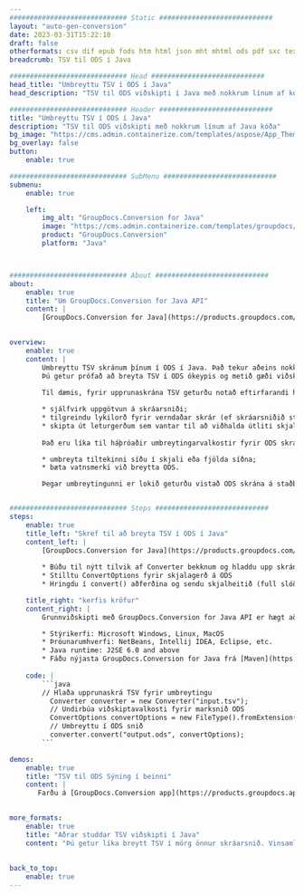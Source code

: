 ```yaml
---
############################# Static ############################
layout: "auto-gen-conversion"
date: 2023-03-31T15:22:18
draft: false
otherformats: csv dif epub fods htm html json mht mhtml ods pdf sxc tex tsv xlam xls xlsb xlsm xlsx xlt xltm xltx xml xps
breadcrumb: TSV til ODS í Java

############################# Head ############################
head_title: "Umbreyttu TSV í ODS í Java"
head_description: "TSV til ODS viðskipti í Java með nokkrum línum af kóða. Umbreyttu yfir 160 skráarsniðum með því að nota GroupDocs skjalabreytingarforritaskil fyrir Java"

############################# Header ############################
title: "Umbreyttu TSV í ODS í Java"
description: "TSV til ODS viðskipti með nokkrum línum af Java kóða"
bg_image: "https://cms.admin.containerize.com/templates/aspose/App_Themes/V3/images/bg/header1.png"
bg_overlay: false
button:
    enable: true

############################# SubMenu ############################
submenu:
    enable: true

    left:
        img_alt: "GroupDocs.Conversion for Java"
        image: "https://cms.admin.containerize.com/templates/groupdocs/images/product-logos/90x90-noborder/groupdocs-conversion-java.png"
        product: "GroupDocs.Conversion"
        platform: "Java"



############################# About ############################
about:
    enable: true
    title: "Um GroupDocs.Conversion for Java API"
    content: |
        [GroupDocs.Conversion for Java](https://products.groupdocs.com/conversion/java/) er háþróað forritaskil til að breyta skráarsniði til að breyta á milli vinsælra mynda- og skjalasniða eins og Microsoft Office, OpenDocument, PDF, HTML, tölvupóst, CAD. og margt fleira með örfáum línum af kóða. Innbyggt API greinir sjálfkrafa snið upprunalegu skjala og býður upp á marga möguleika til að sérsníða breytt skjöl. Ásamt því að draga upplýsingar úr skjali, styður það sjálfgefið að vista niðurstöður umbreytinganna á staðbundinn disk. Hins vegar er hægt að styðja hvers konar skyndiminni með því að innleiða viðeigandi viðmót - Amazon S3, Dropbox, Google Drive, Windows Azure, Reddis, eða einhver önnur.
    

overview:
    enable: true
    content: |
        Umbreyttu TSV skránum þínum í ODS í Java. Það tekur aðeins nokkrar línur af Java kóða á hvaða vettvang sem þú velur, eins og Windows, Linux, macOS.
        Þú getur prófað að breyta TSV í ODS ókeypis og metið gæði viðskiptaniðurstaðna. Ásamt einföldum skráabreytingarforskriftum geturðu prófað flóknari valkosti til að hlaða TSV frumskránni og geyma ODS úttakið. 
        
        Til dæmis, fyrir upprunaskrána TSV geturðu notað eftirfarandi hleðsluvalkosti:

        * sjálfvirk uppgötvun á skráarsniði;
        * tilgreindu lykilorð fyrir verndaðar skrár (ef skráarsniðið styður það);
        * skipta út leturgerðum sem vantar til að viðhalda útliti skjalsins.
        
        Það eru líka til háþróaðir umbreytingarvalkostir fyrir ODS skrána:

        * umbreyta tiltekinni síðu í skjali eða fjölda síðna;
        * bæta vatnsmerki við breytta ODS.

        Þegar umbreytingunni er lokið geturðu vistað ODS skrána á staðbundinni skráarslóð þinni eða í hvaða geymslu sem er þriðja aðila eins og FTP, Amazon S3, Google Drive, Dropbox osfrv. Athugaðu - til að umbreyta TSV til ODS, þú þarft ekki að setja upp neinn viðbótarhugbúnað, eins og MS Office, Open Office, Adobe Acrobat Reader o.s.frv.


############################# Steps ############################
steps:
    enable: true
    title_left: "Skref til að breyta TSV í ODS í Java"
    content_left: |
        [GroupDocs.Conversion for Java](https://products.groupdocs.com/conversion/java/) gerir forriturum kleift að umbreyta TSV skrá auðveldlega í ODS með nokkrum línum af kóða.
        
        * Búðu til nýtt tilvik af Converter bekknum og hladdu upp skránni TSV með fullri slóð
        * Stilltu ConvertOptions fyrir skjalagerð á ODS
        * Hringdu í convert() aðferðina og sendu skjalheitið (full slóð) og snið (ODS) sem færibreytu

    title_right: "kerfis kröfur"
    content_right: |
        Grunnviðskipti með GroupDocs.Conversion for Java API er hægt að gera með örfáum línum af kóða. API okkar eru studd á öllum helstu kerfum og stýrikerfum. Áður en þú keyrir kóðann hér að neðan skaltu ganga úr skugga um að þú hafir eftirfarandi forsendur uppsettar á kerfinu þínu.

        * Stýrikerfi: Microsoft Windows, Linux, MacOS
        * Þróunarumhverfi: NetBeans, Intellij IDEA, Eclipse, etc.
        * Java runtime: J2SE 6.0 and above
        * Fáðu nýjasta GroupDocs.Conversion for Java frá [Maven](https://repository.groupdocs.com/webapp/#/artifacts/browse/tree/General/repo/com/groupdocs/groupdocs-conversion)
         
    code: |
        ```java    
        // Hlaða upprunaskrá TSV fyrir umbreytingu
          Converter converter = new Converter("input.tsv");
          // Undirbúa viðskiptavalkosti fyrir marksnið ODS
          ConvertOptions convertOptions = new FileType().fromExtension("ods").getConvertOptions();
          // Umbreyttu í ODS snið
          converter.convert("output.ods", convertOptions);
        ```

demos:
    enable: true
    title: "TSV til ODS Sýning í beinni"
    content: |
       Farðu á [GroupDocs.Conversion app](https://products.groupdocs.app/conversion/family) vefsíðu okkar og reyndu TSV í ODS viðskipti núna. Ókeypis kynningin hefur eftirfarandi kosti
          

more_formats:
    enable: true
    title: "Aðrar studdar TSV viðskipti í Java"
    content: "Þú getur líka breytt TSV í mörg önnur skráarsnið. Vinsamlegast skoðaðu listann hér að neðan."
       
       
back_to_top:
    enable: true
---
```

